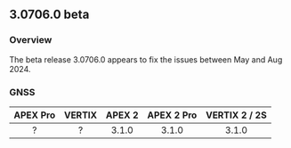 ## 3.0706.0 beta

### Overview

The beta release 3.0706.0 appears to fix the issues between May and Aug 2024.



### GNSS

| APEX Pro | VERTIX | APEX 2 | APEX 2 Pro | VERTIX 2 / 2S |
| :------: | :----: | :----: | :--------: | :-----------: |
|    ?     |   ?    | 3.1.0  |   3.1.0    |     3.1.0     |

